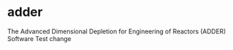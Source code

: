 # adder
The Advanced Dimensional Depletion for Engineering of Reactors (ADDER) Software 
Test change
